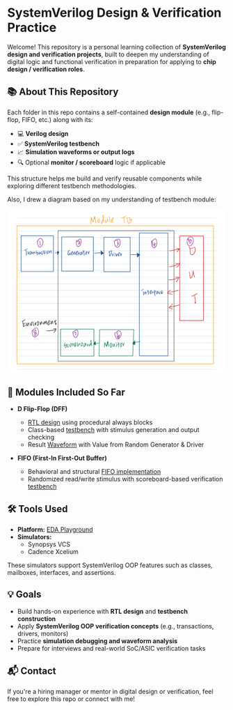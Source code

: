 # SystemVerilog Design & Verification Practice

Welcome! This repository is a personal learning collection of **SystemVerilog design and verification projects**, built to deepen my understanding of digital logic and functional verification in preparation for applying to **chip design / verification roles**.

## 📚 About This Repository

Each folder in this repo contains a self-contained **design module** (e.g., flip-flop, FIFO, etc.) along with its:

- 💻 **Verilog design**
- ✅ **SystemVerilog testbench**
- 📈 **Simulation waveforms or output logs**
- 🔍 Optional **monitor / scoreboard** logic if applicable

This structure helps me build and verify reusable components while exploring different testbench methodologies.

Also, I drew a diagram based on my understanding of testbench module:

![TestbenchModule](docs/Testbench%20Module%20Components.jpeg)


## 📁 Modules Included So Far

- **D Flip-Flop (DFF)**
  - [RTL design](D-Flipflop/dff_design.v) using procedural always blocks
  - Class-based [testbench](D-Flipflop/dff_tb1.sv) with stimulus generation and output checking
  - Result [Waveform](D-Flipflop/dff_wave1.png) with Value from Random Generator & Driver

- **FIFO (First-In First-Out Buffer)**
  - Behavioral and structural [FIFO implementation](FIFO/fifo_design.v)
  - Randomized read/write stimulus with scoreboard-based verification [testbench](FIFO/fifo_tb.sv)



## 🛠 Tools Used

- **Platform:** [EDA Playground](https://edaplayground.com/)
- **Simulators:** 
  - Synopsys VCS
  - Cadence Xcelium

These simulators support SystemVerilog OOP features such as classes, mailboxes, interfaces, and assertions.


## 💡 Goals

- Build hands-on experience with **RTL design** and **testbench construction**
- Apply **SystemVerilog OOP verification concepts** (e.g., transactions, drivers, monitors)
- Practice **simulation debugging and waveform analysis**
- Prepare for interviews and real-world SoC/ASIC verification tasks



## 📬 Contact

If you're a hiring manager or mentor in digital design or verification, feel free to explore this repo or connect with me!

